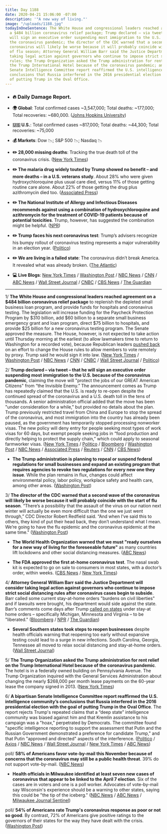 ```yaml
---
title: Day 1188
date: 2020-04-21 15:06:00 -07:00
description: '"A new way of living."'
image: "/uploads/1188.jpg"
todayInOneSentence: The White House and congressional leaders reached agreement on
  a $484 billion coronavirus relief package; Trump declared – via tweet – that he
  will sign an executive order suspending most immigration to the U.S. because of
  the coronavirus pandemic; the director of the CDC warned that a second wave of the
  coronavirus will likely be worse because it will probably coincide with the start
  of flu season; Attorney General William Barr said the Justice Department will consider
  taking legal action against governors who continue to impose strict social distancing
  rules; the Trump Organization asked the Trump administration for rent relief on
  the Trump International Hotel because of the coronavirus pandemic; and A bipartisan
  Senate Intelligence Committee report reaffirmed the U.S. intelligence community’s
  conclusions that Russia interfered in the 2016 presidential election with the goal
  of putting Trump in the Oval Office.
---
```


* ### 🔥 Daily Damage Report.

* **🌍 Global**: Total confirmed cases \~3,547,000; Total deaths: \~177,000; Total recoveries: \~680,000. ([Johns Hopkins University](https://coronavirus.jhu.edu/map.html))

* **🇺🇸 U.S.**: Total confirmed cases \~817,000; Total deaths: \~44,300; Total recoveries: \~75,000

* **💰 Markets**: Dow 📉; S&P 500 📉; Nasdaq 📉

* **✏️ 28,000 missing deaths**: Tracking the true death toll of the coronavirus crisis. ([New York Times](https://www.nytimes.com/interactive/2020/04/21/world/coronavirus-missing-deaths.html))

* **✏️ The malaria drug widely touted by Trump showed no benefit – and more deaths – in a U.S. veterans study**. About 28% who were given hydroxychloroquine plus usual care died, versus 11% of those getting routine care alone. About 22% of those getting the drug plus azithromycin died too. ([Associated Press](https://apnews.com/a5077c7227b8eb8b0dc23423c0bbe2b2))

* **✏️ The National Institute of Allergy and Infectious Diseases recommends against using a combination of hydroxychloroquine and azithromycin for the treatment of COVID-19 patients because of potential toxicities**. Trump, however, has suggested the combination might be helpful. ([NPR](https://www.npr.org/sections/coronavirus-live-updates/2020/04/21/840341224/nih-panel-recommends-against-drug-combination-trump-has-promoted-for-covid-19))

* **✏️ Trump faces his next coronavirus test**: Trump’s advisers recognize his bumpy rollout of coronavirus testing represents a major vulnerability in an election year. ([Politico](https://www.politico.com/news/2020/04/21/trump-coronavirus-testing-197839))

* **✏️ We are living in a failed state**: The coronavirus didn’t break America. It revealed what was already broken. ([The Atlantic](https://www.theatlantic.com/magazine/archive/2020/06/underlying-conditions/610261/))

* **💻 Live Blogs**: [New York Times](https://www.nytimes.com/2020/04/21/us/coronavirus-updates.html?action=click&module=Spotlight&pgtype=Homepage) / [Washington Post](https://www.washingtonpost.com/world/2020/04/21/coronavirus-latest-news/) / [NBC News](https://www.nbcnews.com/health/health-news/live-blog/2020-04-21-coronavirus-news-n1188466) / [CNN](https://www.cnn.com/us/live-news/us-coronavirus-update-04-21-20/index.html) / [ABC News](https://abcnews.go.com/Health/coronavirus-updates-warns-people-ready-living/story?id=70258498) / [Wall Street Journal](https://www.wsj.com/livecoverage/latest-updates/coronavirus?mod=theme_coronavirus-ribbon) / [CNBC](https://www.cnbc.com/2020/04/21/coronavirus-latest-updates.html) / [CBS News](https://www.cbsnews.com/live-updates/coronavirus-covid-19-news-2020-04-21/) / [The Guardian](https://www.theguardian.com/world/live/2020/apr/21/coronavirus-us-live-trump-temporarily-bans-immigration-cuomo-massachusetts-hotspot-new-york-latest-news-updates)

---

1/ **The White House and congressional leaders reached agreement on a $484 billion coronavirus relief package** to replenish the depleted small business loan program, and provide funds for hospitals and coronavirus testing. The legislation will increase funding for the Paycheck Protection Program by $310 billion, add $60 billion to a separate small business emergency grant and loan program, direct $75 billion to hospitals, and provide $25 billion for a new coronavirus testing program. The Senate approved the measure. The House, however, is not expected to take action until Thursday morning at the earliest (to allow lawmakers time to return to Washington for a recorded vote), because Republican leaders [pushed back](https://www.cnn.com/2020/04/21/politics/proxy-voting-debate/index.html) on an effort to change the House rules to allow members to vote remotely by proxy. Trump said he would sign it into law. ([New York Times](https://www.nytimes.com/2020/04/21/us/politics/congress-business-relief-ppp.html) / [Washington Post](https://www.washingtonpost.com/us-policy/2020/04/21/congress-coronavirus-small-business/) / [NBC News](https://www.nbcnews.com/politics/congress/schumer-says-there-deal-money-small-businesses-hospitals-testing-n1188716) / [CNN](https://www.cnn.com/2020/04/21/politics/chuck-schumer-coronavirus-relief-small-business-cnntv/index.html) / [CNBC](https://www.cnbc.com/2020/04/21/coronavirus-relief-schumer-believes-senate-will-pass-small-business-bill.html) / [Wall Street Journal](https://www.wsj.com/articles/schumer-says-he-believes-congress-has-a-deal-on-small-business-aid-11587473436?mod=hp_lead_pos3) / [Politico](https://www.politico.com/news/2020/04/21/senate-coronavirus-relief-package-197983))

2/ **Trump declared – via tweet – that he will sign an executive order suspending most immigration to the U.S. because of the coronavirus pandemic**, claiming the move will "protect the jobs of our GREAT American Citizens" from “the Invisible Enemy.” The announcement comes as Trump has repeatedly claimed that the U.S. is ready to re-open despite the continued spread of the coronavirus and a U.S. death toll in the tens of thousands. A senior administration official added that the move has been "under consideration for a while," but provided no details about the plan. Trump previously restricted travel from China and Europe to stop the spread of the coronavirus, and most immigration into the country has already been paused, as the government has temporarily stopped processing nonworker visas. The new policy will deny entry for people seeking most types of work visas for 60 days, but exempt people seeking jobs in “food production and directly helping to protect the supply chain,” which could apply to seasonal farmworker visas. ([New York Times](https://www.nytimes.com/2020/04/20/us/politics/trump-immigration.html) / [Politico](https://www.politico.com/news/2020/04/20/trump-suspend-immigration-coronavirus-197755) / [Bloomberg](https://www.bloomberg.com/news/articles/2020-04-21/trump-says-he-ll-suspend-immigration-to-u-s-over-virus-concerns?srnd=premium&sref=MIBMEEoj) / [Washington Post](https://www.washingtonpost.com/immigration/coronavirus-trump-suspend-immigration/2020/04/21/464e2440-838d-11ea-ae26-989cfce1c7c7_story.html?tidr=a_breakingnews&hpid=hp_no-name_hp-breaking-news%3Apage%2Fbreaking-news-bar&itid=hp_no-name_hp-breaking-news%3Apage%2Fbreaking-news-bar) / [NBC News](https://www.nbcnews.com/politics/donald-trump/trump-says-he-suspending-immigration-over-coronavirus-need-protect-jobs-n1188416) / [Associated Press](https://apnews.com/9da146b517bff374be31391c8537c739) / [Reuters](https://www.reuters.com/article/us-health-coronavirus-usa-immigration/trump-says-will-sign-order-to-temporarily-suspend-immigration-into-u-s-idUSKBN223085?il=0) / [CNN](https://www.cnn.com/2020/04/20/politics/donald-trump-immigration-halt-coronavirus/index.html) / [CBS News](https://www.cbsnews.com/news/trump-immigration-executive-order-ban-temporary-coronavirus-pandemic/))

* **The Trump administration is planning to repeal or suspend federal regulations for small businesses and expand an existing program that requires agencies to revoke two regulations for every new one they issue**. While the plan remains in flux, changes could affect environmental policy, labor policy, workplace safety and health care, among other areas. ([Washington Post](https://www.washingtonpost.com/business/2020/04/21/white-house-coronavirus-regulations/))

3/ **The director of the CDC warned that a second wave of the coronavirus will likely be worse because it will probably coincide with the start of flu season**. “There’s a possibility that the assault of the virus on our nation next winter will actually be even more difficult than the one we just went through,” CDC Director Robert Redfield said. “And when I’ve said this to others, they kind of put their head back, they don’t understand what I mean. We’re going to have the flu epidemic and the coronavirus epidemic at the same time." ([Washington Post](https://www.washingtonpost.com/health/2020/04/21/coronavirus-secondwave-cdcdirector/))

* **The World Health Organization warned that we must "ready ourselves for a new way of living for the foreseeable future"** as many countries lift lockdowns and other social distancing measures. ([ABC News](https://abcnews.go.com/Health/coronavirus-updates-warns-people-ready-living/story?id=70258498))

* **The FDA approved the first at-home coronavirus test**. The nasal swab kit is expected to go on sale to consumers in most states, with a doctor’s order, within weeks. ([CBS News](https://www.cbsnews.com/news/coronavirus-test-pixel-fda-approval/) / [New York Times](https://www.nytimes.com/2020/04/21/health/fda-in-home-test-coronavirus.html))

4/ **Attorney General William Barr said the Justice Department will consider taking legal action against governors who continue to impose strict social distancing rules after coronavirus cases begin to subside**. Barr called some current stay-at-home orders "burdens on civil liberties" and if lawsuits were brought, his department would side against the state. Barr’s comments come days after Trump [called on states](https://whatthefuckjusthappenedtoday.com/2020/04/17/day-1184/#2-trump-tweeted-support-for-proteste) under stay-at home orders – specifically Michigan, Minnesota and Virginia – to be "liberated." ([Bloomberg](https://www.bloomberg.com/news/articles/2020-04-21/barr-says-doj-may-act-against-governors-with-strict-virus-limits?sref=MIBMEEoj) / [NPR](https://www.npr.org/sections/coronavirus-live-updates/2020/04/21/840262570/barr-open-to-legal-action-if-governors-restrictions-go-too-far) / [The Guardian](https://www.theguardian.com/world/live/2020/apr/21/coronavirus-us-live-trump-temporarily-bans-immigration-cuomo-massachusetts-hotspot-new-york-latest-news-updates?page=with:block-5e9f35698f08e5935f266459#block-5e9f35698f08e5935f266459))

* **Several Southern states took steps to reopen businesses** despite health officials warning that reopening too early without expansive testing could lead to a surge in new infections. South Carolina, Georgia, Tennessee all moved to relax social distancing and stay-at-home orders. ([Wall Street Journal](https://www.wsj.com/articles/coronavirus-latest-news-04-21-2020-11587459301?mod=hp_lead_pos5))

5/ **The Trump Organization asked the Trump administration for rent relief on the Trump International Hotel because of the coronavirus pandemic**. The hotel is in a federally owned building on Pennsylvania Avenue. The Trump Organization inquired with the General Services Administration about changing the nearly $268,000 per month lease payments on the 60-year lease the company signed in 2013. ([New York Times](https://www.nytimes.com/2020/04/21/business/trump-hotel-rent-payment-coronavirus.html?action=click&module=Spotlight&pgtype=Homepage))

6/ **A bipartisan Senate Intelligence Committee report reaffirmed the U.S. intelligence community’s conclusions that Russia interfered in the 2016 presidential election with the goal of putting Trump in the Oval Office**. The report rejects Trump's repeated claims that a “deep state” intelligence community was biased against him and that Kremlin assistance to his campaign was a "hoax," perpetrated by Democrats. The committee found "specific intelligence reporting to support the assessment that Putin and the Russian Government demonstrated a preference for candidate Trump," and that Putin "approved and directed" aspects of the interference. ([Politico](https://www.politico.com/news/2020/04/21/senate-intel-report-confirms-russia-aimed-to-help-trump-in-2016-198171) / [Axios](https://www.axios.com/senate-inteligence-committee-russia-trump-b2f29fe2-4373-4cb5-9bc6-0f071a0be544.html) / [NBC News](https://www.nbcnews.com/politics/national-security/bipartisan-senate-report-says-2017-intel-assessment-about-russian-interference-n1188696) / [Wall Street Journal](https://www.wsj.com/articles/senate-report-affirms-u-s-intelligence-findings-on-2016-russian-interference-11587483408?mod=hp_lista_pos3) / [New York Times](https://www.nytimes.com/2020/04/21/us/politics/russian-interference-senate-intelligence-report.html) / [ABC News](https://abcnews.go.com/Politics/wireStory/senate-panel-backs-assessment-russia-interfered-2016-70266714))

poll/ **58% of Americans favor vote-by-mail this November because of concerns that the coronavirus may still be a public health threat**. 39% do not support vote-by-mail. ([NBC News](https://www.nbcnews.com/politics/meet-the-press/two-thirds-voters-back-vote-mail-november-2020-n1187976))

* **Health officials in Milwaukee identified at least seven new cases of coronavirus that appear to be linked to the April 7 election**. Six of the cases are in voters and one is a poll worker. Advocates of vote-by-mail say Wisconsin's experience should be a warning to other states, saying this could be "the tip of the iceberg." ([NBC News](https://www.nbcnews.com/politics/2020-election/7-wisconsin-virus-cases-linked-person-voting-n1188606) / [ABC News](https://abcnews.go.com/Politics/cases-coronavirus-wisconsin-linked-election-activities-state-health/story?id=70264956) / [Milwaukee Journal Sentinel](https://www.jsonline.com/story/news/local/milwaukee/2020/04/20/coronavirus-milwaukee-7-new-cases-may-tied-april-7-election/5168669002/))

poll/ **54% of Americans rate Trump's coronavirus response as poor or not so good**. By contrast, 72% of Americans give positive ratings to the governors of their states for the way they have dealt with the crisis. ([Washington Post](https://www.washingtonpost.com/politics/most-rate-trumps-coronavirus-response-negatively-and-expect-crowds-will-be-unsafe-until-summer-post-u-md-poll-finds/2020/04/20/0b436dda-833b-11ea-a3eb-e9fc93160703_story.html))